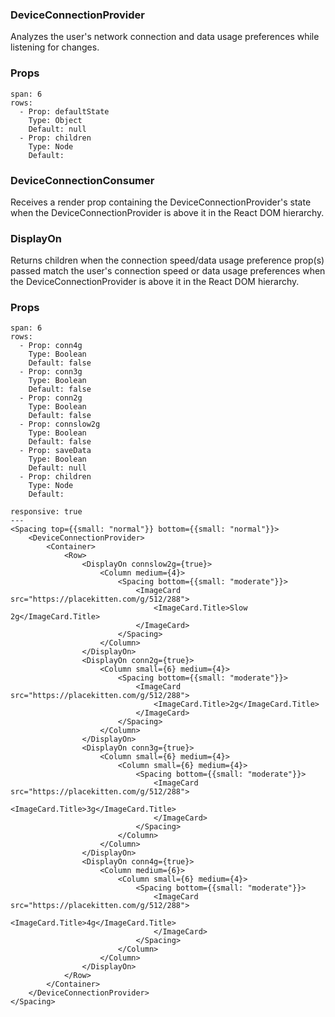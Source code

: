 ### DeviceConnectionProvider

Analyzes the user's network connection and data usage preferences while listening for changes.

### Props

```table
span: 6
rows:
  - Prop: defaultState
    Type: Object
    Default: null
  - Prop: children
    Type: Node
    Default:
```

### DeviceConnectionConsumer

Receives a render prop containing the DeviceConnectionProvider's state when the DeviceConnectionProvider is above it in the React DOM hierarchy.

### DisplayOn

Returns children when the connection speed/data usage preference prop(s) passed match the user's connection speed or data usage preferences when the DeviceConnectionProvider is above it in the React DOM hierarchy.

### Props

```table
span: 6
rows:
  - Prop: conn4g
    Type: Boolean
    Default: false
  - Prop: conn3g
    Type: Boolean
    Default: false
  - Prop: conn2g
    Type: Boolean
    Default: false
  - Prop: connslow2g
    Type: Boolean
    Default: false
  - Prop: saveData
    Type: Boolean
    Default: null
  - Prop: children
    Type: Node
    Default:
```

```react
responsive: true
---
<Spacing top={{small: "normal"}} bottom={{small: "normal"}}>
    <DeviceConnectionProvider>
        <Container>
            <Row>
                <DisplayOn connslow2g={true}>
                    <Column medium={4}>
                        <Spacing bottom={{small: "moderate"}}>
                            <ImageCard src="https://placekitten.com/g/512/288">
                                <ImageCard.Title>Slow 2g</ImageCard.Title>
                            </ImageCard>
                        </Spacing>
                    </Column>
                </DisplayOn>
                <DisplayOn conn2g={true}>
                    <Column small={6} medium={4}>
                        <Spacing bottom={{small: "moderate"}}>
                            <ImageCard src="https://placekitten.com/g/512/288">
                                <ImageCard.Title>2g</ImageCard.Title>
                            </ImageCard>
                        </Spacing>
                    </Column>
                </DisplayOn>
                <DisplayOn conn3g={true}>
                    <Column small={6} medium={4}>
                        <Column small={6} medium={4}>
                            <Spacing bottom={{small: "moderate"}}>
                                <ImageCard src="https://placekitten.com/g/512/288">
                                    <ImageCard.Title>3g</ImageCard.Title>
                                </ImageCard>
                            </Spacing>
                        </Column>
                    </Column>
                </DisplayOn>
                <DisplayOn conn4g={true}>
                    <Column medium={6}>
                        <Column small={6} medium={4}>
                            <Spacing bottom={{small: "moderate"}}>
                                <ImageCard src="https://placekitten.com/g/512/288">
                                    <ImageCard.Title>4g</ImageCard.Title>
                                </ImageCard>
                            </Spacing>
                        </Column>
                    </Column>
                </DisplayOn>
            </Row>
        </Container>
    </DeviceConnectionProvider>
</Spacing>
```
